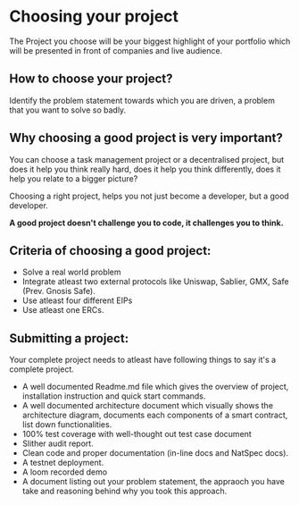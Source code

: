 # Choosing your project

The Project you choose will be your biggest highlight of your portfolio which will be presented in front of companies and live audience.

## How to choose your project?

Identify the problem statement towards which you are driven, a problem that you want to solve so badly.

## Why choosing a good project is very important?

You can choose a task management project or a decentralised project, but does it help you think really hard, does it help you think differently, does it help you relate to a bigger picture?

Choosing a right project, helps you not just become a developer, but a good developer.

**A good project doesn't challenge you to code, it challenges you to think.**

## Criteria of choosing a good project:

- Solve a real world problem
- Integrate atleast two external protocols like Uniswap, Sablier, GMX, Safe (Prev. Gnosis Safe).
- Use atleast four different EIPs
- Use atleast one ERCs.

## Submitting a project:

Your complete project needs to atleast have following things to say it's a complete project.

- A well documented Readme.md file which gives the overview of project, installation instruction and quick start commands.
- A well documented architecture document which visually shows the architecture diagram, documents each components of a smart contract, list down functionalities.
- 100% test coverage with well-thought out test case document
- Slither audit report.
- Clean code and proper documentation (in-line docs and NatSpec docs).
- A testnet deployment.
- A loom recorded demo
- A document listing out your problem statement, the appraoch you have take and reasoning behind why you took this approach.